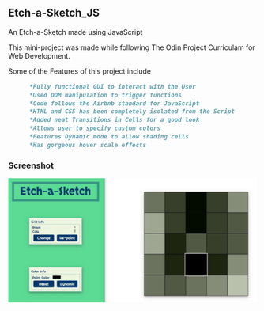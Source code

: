 ## Etch-a-Sketch_JS
An Etch-a-Sketch made using JavaScript

This mini-project was made while following The Odin Project Curriculam for Web Development.
  
Some of the Features of this project include
```markdown
      *Fully functional GUI to interact with the User
      *Used DOM manipulation to trigger functions
      *Code follows the Airbnb standard for JavaScript
      *HTML and CSS has been completely isolated from the Script
      *Added neat Transitions in Cells for a good look
	  *Allows user to specify custom colors
	  *Features Dynamic mode to allow shading cells
	  *Has gorgeous hover scale effects
```

### Screenshot
![GUI](https://raw.githubusercontent.com/L4TTiCe/Etch-a-Sketch_JS/master/res/image/screenshot.PNG)